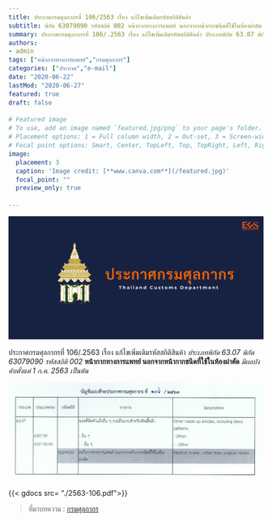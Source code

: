 ```yaml
---
title: ประกาศกรมศุลกากรที่ 106/2563 เรื่อง แก้ไขเพิ่มเติมรหัสสถิติสินค้า 
subtitle: พิกัด 63079090 รหัสสถิติ 002 หน้ากากทางการแพทย์ นอกจากหน้ากากชนิดที่ใช้ในห้องผ่าตัด  มีผลบังค้บตั้งแต่ 1 ก.ค. 2563 เป็นต้น
summary: ประกาศกรมศุลกากรที่ 106/.2563 เรื่อง แก้ไขเพิ่มเติมรหัสสถิติสินค้า ประเภทพิกัด 63.07 พิกัด 63079090 รหัสสถิติ 002 หน้ากากทางการแพทย์ นอกจากหน้ากากชนิดที่ใช้ในห้องผ่าตัด  มีผลบังค้บตั้งแต่ 1 ก.ค. 2563 เป็นต้น
authors:
- admin
tags: ["หน้ากากทางการแพทย์","กรมศุลกากร"]
categories: ["ประกาศ","e-mail"]
date: "2020-06-22"
lastMod: "2020-06-27"
featured: true
draft: false

# Featured image
# To use, add an image named `featured.jpg/png` to your page's folder.
# Placement options: 1 = Full column width, 2 = Out-set, 3 = Screen-width
# Focal point options: Smart, Center, TopLeft, Top, TopRight, Left, Right, BottomLeft, Bottom, BottomRight
image:
  placement: 3
  caption: 'Image credit: [**www.canva.com**](/featured.jpg)'
  focal_point: ""
  preview_only: true

---
```


![](featured.png)

ประกาศกรมศุลกากรที่ 106/.2563 เรื่อง แก้ไขเพิ่มเติมรหัสสถิติสินค้า *ประเภทพิกัด 63.07 พิกัด 63079090 รหัสสถิติ 002* **หน้ากากทางการแพทย์ นอกจากหน้ากากชนิดที่ใช้ในห้องผ่าตัด**  *มีผลบังค้บตั้งแต่ 1 ก.ค. 2563 เป็นต้น*

![](img-01.jpg)

{{< gdocs src= "./2563-106.pdf">}}

> ที่มาบทความ : [กรมศุลกากร](http://th.customs.go.th/cont_strc_download_with_docno_date.php?lang=th&top_menu=menu_homepage&current_id=14232832414b505f46464b4c464b4b)
